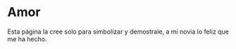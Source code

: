 # Amor

Esta página la cree solo para simbolizar y demostrale, a mi novia lo feliz que me ha hecho.

